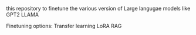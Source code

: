 this repository to finetune the various version of Large langugae models like
GPT2
LLAMA

Finetuning options:
Transfer learning
LoRA
RAG